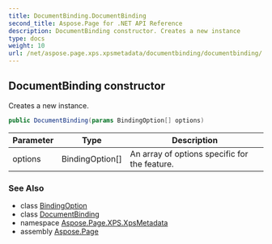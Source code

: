 ```yaml
---
title: DocumentBinding.DocumentBinding
second_title: Aspose.Page for .NET API Reference
description: DocumentBinding constructor. Creates a new instance
type: docs
weight: 10
url: /net/aspose.page.xps.xpsmetadata/documentbinding/documentbinding/
---
```

## DocumentBinding constructor

Creates a new instance.

```csharp
public DocumentBinding(params BindingOption[] options)
```

| Parameter | Type | Description |
| --- | --- | --- |
| options | BindingOption[] | An array of options specific for the feature. |

### See Also

* class [BindingOption](../../documentbinding.bindingoption/)
* class [DocumentBinding](../)
* namespace [Aspose.Page.XPS.XpsMetadata](../../documentbinding/)
* assembly [Aspose.Page](../../../)



